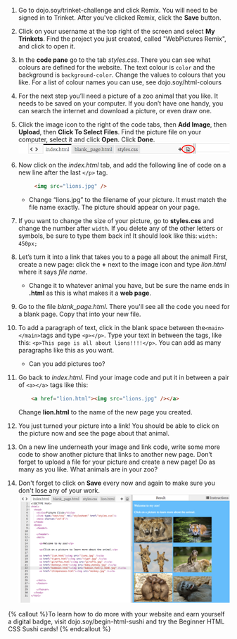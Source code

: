 1. Go to dojo.soy/trinket-challenge and click Remix. You will need to be signed in to Trinket. After you've clicked Remix, click the **Save** button.

2. Click on your username at the top right of the screen and select **My Trinkets**. Find the project you just created, called "WebPictures Remix", and click to open it.

2. In the **code pane** go to the tab _styles.css_. There you can see what colours are defined for the website. The text colour is `color` and the background is `background-color`. Change the values to colours that you like. For a list of colour names you can use, see dojo.soy/html-colours

3. For the next step you’ll need a picture of a zoo animal that you like. It needs to be saved on your computer. If you don’t have one handy, you can search the internet and download a picture, or even draw one.

4. Click the image icon to the right of the code tabs, then **Add Image**, then **Upload**, then **Click To Select Files**. Find the picture file on your computer, select it and click **Open**. Click **Done**.   
    ![](TktImageIcon.png)

5. Now click on the *index.html* tab, and add the following line of code on a new line after the last `</p>` tag.

   ```html
        <img src="lions.jpg" />
   ```

   * Change “lions.jpg” to the filename of your picture. It must match the file name exactly. The picture should appear on your page.
6. If you want to change the size of your picture, go to **styles.css** and change the number after `width`. If you delete any of the other letters or symbols, be sure to type them back in! It should look like this: `width: 450px;`

6. Let’s turn it into a link that takes you to a page all about the animal! First, create a new page: click the **+** next to the image icon and type _lion.html_ where it says _file name_.
   * Change it to whatever animal you have, but be sure the name ends in **.html** as this is what makes it a **web page**.

7. Go to the file _blank\_page.html_. There you'll see all the code you need for a blank page. Copy that into your new file.

8. To add a paragraph of text, click in the blank space between the`<main></main>`tags and type `<p></p>`. Type your text in between the tags, like this: `<p>This page is all about lions!!!!</p>`. You can add as many paragraphs like this as you want.
   * Can you add pictures too?

9. Go back to _index.html_. Find your image code and put it in between a pair of `<a></a>` tags like this:

   ```html
       <a href="lion.html"><img src="lions.jpg" /></a>
   ```

   Change **lion.html** to the name of the new page you created.

10. You just turned your picture into a link! You should be able to click on the picture now and see the page about that animal.

11. On a new line underneath your image and link code, write some more code to show another picture that links to another new page. Don’t forget to upload a file for your picture and create a new page! Do as many as you like. What animals are in your zoo?

12. Don't forget to click on **Save** every now and again to make sure you don't lose any of your work.
![](TktZooExample.png)

 
{% callout %}To learn how to do more with your website and earn yourself a digital badge, visit dojo.soy/begin-html-sushi and try the Beginner HTML CSS Sushi cards!
{% endcallout %}




